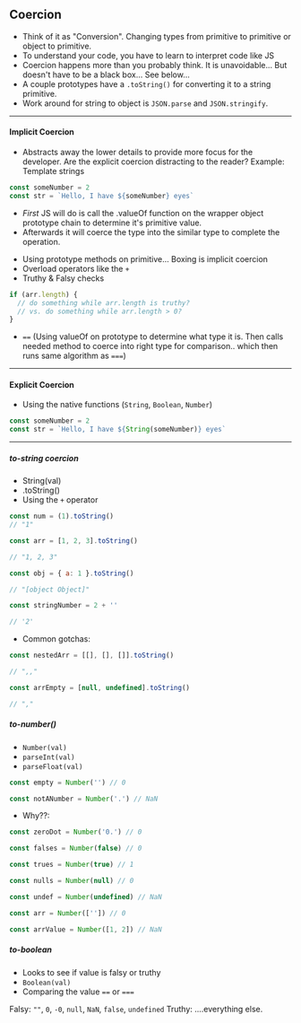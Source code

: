 ## Coercion

- Think of it as "Conversion". Changing types from primitive to primitive or object to primitive.
- To understand your code, you have to learn to interpret code like JS
- Coercion happens more than you probably think. It is unavoidable... But doesn't have to be a black box... See below...
- A couple prototypes have a `.toString()` for converting it to a string primitive.
- Work around for string to object is `JSON.parse` and `JSON.stringify`.

---

#### Implicit Coercion

- Abstracts away the lower details to provide more focus for the developer. Are the explicit coercion distracting to the reader? Example: Template strings

```js
const someNumber = 2
const str = `Hello, I have ${someNumber} eyes`
```

- _First_ JS will do is call the .valueOf function on the wrapper object prototype chain to determine it's primitive value.
- Afterwards it will coerce the type into the similar type to complete the operation.

* Using prototype methods on primitive... Boxing is implicit coercion
* Overload operators like the `+`
* Truthy & Falsy checks

```js
if (arr.length) {
  // do something while arr.length is truthy?
  // vs. do something while arr.length > 0?
}
```

- `==` (Using valueOf on prototype to determine what type it is. Then calls needed method to coerce into right type for comparison.. which then runs same algorithm as `===`)

---

#### Explicit Coercion

- Using the native functions (`String`, `Boolean`, `Number`)

```js
const someNumber = 2
const str = `Hello, I have ${String(someNumber)} eyes`
```

---

##### to-string coercion

- String(val)
- .toString()
- Using the `+` operator

```js
const num = (1).toString()
// "1"

const arr = [1, 2, 3].toString()

// "1, 2, 3"

const obj = { a: 1 }.toString()

// "[object Object]"

const stringNumber = 2 + ''

// '2'
```

- Common gotchas:

```js
const nestedArr = [[], [], []].toString()

// ",,"

const arrEmpty = [null, undefined].toString()

// ","
```

##### to-number()

- `Number(val)`
- `parseInt(val)`
- `parseFloat(val)`

```js
const empty = Number('') // 0

const notANumber = Number('.') // NaN
```

- Why??:

```js
const zeroDot = Number('0.') // 0

const falses = Number(false) // 0

const trues = Number(true) // 1

const nulls = Number(null) // 0

const undef = Number(undefined) // NaN

const arr = Number(['']) // 0

const arrValue = Number([1, 2]) // NaN
```

##### to-boolean

- Looks to see if value is falsy or truthy
- `Boolean(val)`
- Comparing the value `==` or `===`

Falsy: `""`, `0`, `-0`, `null`, `NaN`, `false`, `undefined`
Truthy: ....everything else.

